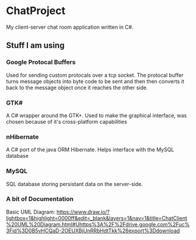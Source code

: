# ChatProject
My client-server chat room application written in C#.

## Stuff I am using

### Google Protocal Buffers
Used for sending custom protocals over a tcp socket. The protocal buffer turns message objects into byte code to be sent and then
then converts it back to the message object once it reaches the other side.

### GTK#
A C# wrapper around the GTK+. Used to make the graphical interface, was chosen because of it's cross-platform capabilities

### nHibernate
A C# port of the java ORM Hibernate. Helps interface with the MySQL database

### MySQL
SQL database storing persistant data on the server-side.

### A bit of Documentation
Basic UML Diagram: https://www.draw.io/?lightbox=1&highlight=0000ff&edit=_blank&layers=1&nav=1&title=ChatClient%20UML%20Diagram.html#Uhttps%3A%2F%2Fdrive.google.com%2Fuc%3Fid%3D0B5vHCQaD-2OEUXBjUnRRbHdtTkk%26export%3Ddownload
